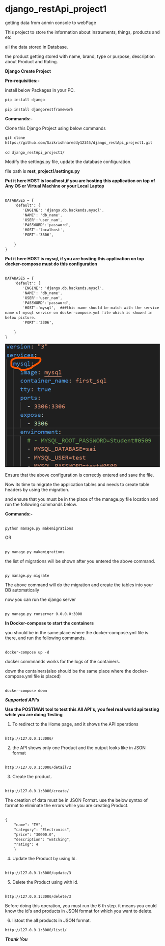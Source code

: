 # django_restApi_project1

getting data from admin console to webPage

This project to store the information about instruments, things, products and etc

all the data stored in Database. 

the product getting stored with name, brand, type or purpose, description about Product and Rating.

**Django Create Project**

**Pre-requisities:-**

install below Packages in your PC.

```
pip install django

pip install djangorestframework

```

**Commands:-**

Clone  this Django Project using below commands

```Shell
git clone https://github.com/Saikrishnareddy12345/django_restApi_project1.git

cd django_restApi_project1/

```
Modify the settings.py file, update the database configuration.

file path is  **rest_project1/settings.py**

**Put it here HOST is localhost,if you are hosting this application on top of Any OS or Virtual Machine or your Local Laptop**

```shell

DATABASES = {
    'default': {
        'ENGINE': 'django.db.backends.mysql',
        'NAME': 'db_name',
        'USER':'user_nam',
        'PASSWORD':'password',
        'HOST':'localhost',  
        'PORT':'3306',
    
    }
}

```

**Put it here HOST is mysql, if you are hosting this application on top docker-compose must do this configuration**

```shell

DATABASES = {
    'default': {
        'ENGINE': 'django.db.backends.mysql',
        'NAME': 'db_name',
        'USER':'user_nam',
        'PASSWORD':'password',
        'HOST':'mysql',  ###this name should be match with the service name of mysql service on docker-compose.yml file which is showed in below picture.
        'PORT':'3306',
    
    }
}

```

![Screenshot](docker-compose-service-name.png)

Ensure that the above configuration is correctly entered and save the file.

Now its time to migrate the application tables and needs to create table headers by using the migration.

and ensure that you must be in the place of the manage.py file location and run the following commands below.

**Commands:-**

```shell

python manage.py makemigrations

```

OR

```shell

py manage.py makemigrations

```

the list of migrations will be shown after you entered the above command.

```

py manage.py migrate

```

The above command will do the migration and create the tables into your DB automatically

now you can run the django server

```shell

py manage.py runserver 0.0.0.0:3000

```

**In Docker-compose to start the containers**

you should be in the same place where the docker-compose.yml file is there, and run the following commands.

```shell

docker-compose up -d

```

docker commnands works for the logs of the containers.

down the containers(also should be the same place where the docker-compose.yml file is placed)

```shell

docker-compose down

```

***Supported API's***

**Use the POSTMAN tool to test this All API's, you feel real world api testing while you are doing Testing**

1) To redirect to the Home page, and it shows the API operations

```shell

http://127.0.0.1:3000/

```

2) the API shows only one Product and the output looks like in JSON format 

```shell

http://127.0.0.1:3000/detail/2

```

3) Create the product.
 
```shell

http://127.0.0.1:3000/create/

```

The creation of data must be in JSON Format. use the below syntax of format to eliminate the errors while you are creating Product.

```shell

{
    "name": "TV",
    "category": "Electronics",
    "price": "30000.0",
    "description": "watching",
    "rating": 4
    }

```

4) Update the Product by using Id.

```shell

http://127.0.0.1:3000/update/3

```

5) Delete the Product using with id.

```shell

http://127.0.0.1:3000/delete/3

```

Before doing this operation, you must run the 6 th step. it means you could know the id's and products in JSON format for which you want to delete. 

6) listout the all products in JSON format.

```
http://127.0.0.1:3000/list1/

```

***Thank You***


